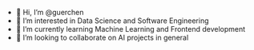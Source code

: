 - 👋 Hi, I’m @guerchen
- 👀 I’m interested in Data Science and Software Engineering
- 🌱 I’m currently learning Machine Learning and Frontend development
- 💞️ I’m looking to collaborate on AI projects in general

<!---
guerchen/guerchen is a ✨ special ✨ repository because its `README.md` (this file) appears on your GitHub profile.
You can click the Preview link to take a look at your changes.
--->
